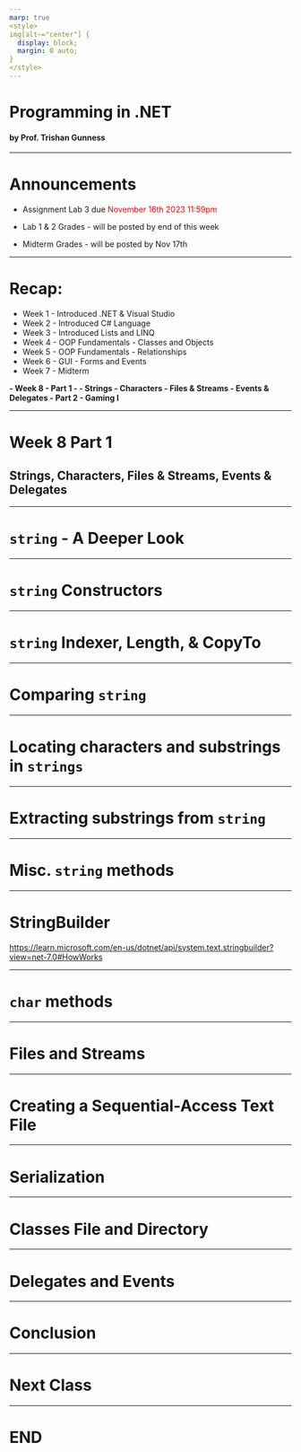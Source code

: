 ```yaml
---
marp: true
<style>
img[alt~="center"] {
  display: block;
  margin: 0 auto;
}
</style>
---
```

# Programming in .NET
#### by Prof. Trishan Gunness 
---
# Announcements  

- Assignment Lab 3 due <span style="color:red;">November 16th 2023 11:59pm</span>

- Lab 1 & 2 Grades - will be posted by end of this week

- Midterm Grades - will be posted by Nov 17th

---
<style scoped>section { font-size: 22px; }</style>
# Recap:
- Week 1 - Introduced .NET & Visual Studio
- Week 2 - Introduced C# Language
- Week 3 - Introduced Lists and LINQ
- Week 4 - OOP Fundamentals - Classes and Objects
- Week 5 - OOP Fundamentals - Relationships
- Week 6 - GUI - Forms and Events
- Week 7 - Midterm 
<b>
- Week 8
  - Part 1 -
    - Strings
    - Characters
    - Files & Streams
    - Events & Delegates
  - Part 2 
    - Gaming I
</b>

---
# Week 8 Part 1 

## Strings, Characters, Files & Streams, Events & Delegates

---
# `string` - A Deeper Look

---
# `string` Constructors

---
# `string` Indexer, Length, & CopyTo

---
# Comparing `string`

---
# Locating characters and substrings in `strings`

---
# Extracting substrings from `string`

---
# Misc. `string` methods

---
# StringBuilder

https://learn.microsoft.com/en-us/dotnet/api/system.text.stringbuilder?view=net-7.0#HowWorks

--- 
# `char` methods

---
# Files and Streams

--- 
# Creating a Sequential-Access Text File

---
# Serialization

---
# Classes File and Directory

---
# Delegates and Events


--- 
# Conclusion


---
# Next Class


---

# END